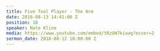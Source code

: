 ```yaml
---
title: Five Tool Player - The Arm
date: 2018-08-13 14:41:00 Z
position: 18
speaker: Nate Kline
media: https://www.youtube.com/embed/tRzUW7kiaag?ecver=2
sermon_date: 2018-08-12 10:00:00 Z
---
```


